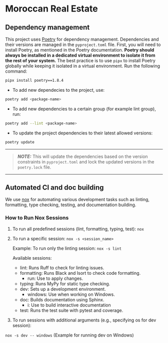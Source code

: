 # Moroccan Real Estate

## Dependency management

This project uses [Poetry](https://python-poetry.org/) for dependency management. Dependencies and their versions are managed in the `pyproject.toml` file. First, you will need to install Poetry, as mentioned in the Poetry documentation. **Poetry should always be installed in a dedicated virtual environment to isolate it from the rest of your system.** The best practice is to use `pipx` to install Poetry globally while keeping it isolated in a virtual environment. Run the following command:

```bash
pipx install poetry==1.8.4
```

- To add new dependecies to the project, use: 

```bash
poetry add <package-name>
```
- To add new dependencies to a certain group (for example lint group), run:


```bash
poetry add --lint <package-name>
```

- To update the project dependencies to their latest allowed versions:
```bash
poetry update
```
---
> **_NOTE:_** This will update the dependencies based on the version constraints in `pyproject.toml` and lock the updated versions in the `poetry.lock` file.
---


## Automated CI and doc building

We use [nox](https://nox.thea.codes/en/stable/) for automating various development tasks such as linting, formatting,
type checking, testing, and documentation building.

### How to Run Nox Sessions

1. To run all predefined sessions (lint, formatting, typing, test):
   `nox`

2. To run a specific session:
   `nox -s <session_name>`

   Example: To run only the linting session:
   `nox -s lint`

   Available sessions:
   - lint: Runs Ruff to check for linting issues.
   - formatting: Runs Black and Isort to check code formatting.
        - run: Use to apply changes.
   - typing: Runs MyPy for static type checking.
   - dev: Sets up a development environment.
        - windows: Use when working on Windows.
   - doc: Builds documentation using Sphinx.
        - i: Use to build interactive documentation
   - test: Runs the test suite with pytest and coverage.

3. To run sessions with additional arguments (e.g., specifying os for dev session):

`nox -s dev -- windows` (Example for running dev on Windows)

